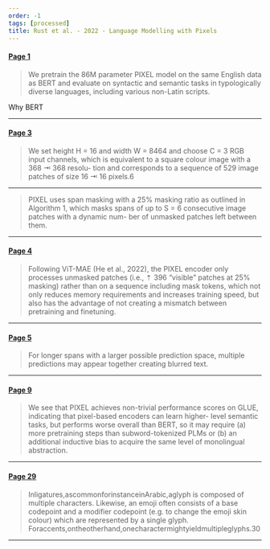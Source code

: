 ```yaml
---
order: -1
tags: [processed]
title: Rust et al. - 2022 - Language Modelling with Pixels
---
```


#### [Page 1](highlights://Rust%20et%20al.%20-%202022%20-%20Language%20Modelling%20with%20Pixels#page=1)

> We pretrain the 86M parameter PIXEL model on the same English data as BERT and evaluate on syntactic and semantic tasks in typologically diverse languages, including various non-Latin scripts.

Why BERT

***

#### [Page 3](highlights://Rust%20et%20al.%20-%202022%20-%20Language%20Modelling%20with%20Pixels#page=3)

> We set height H = 16 and width W = 8464 and choose C = 3 RGB input channels, which is equivalent to a square colour image with a 368 ⇥ 368 resolu- tion and corresponds to a sequence of 529 image patches of size 16 ⇥ 16 pixels.6

***

> PIXEL uses span masking with a 25% masking ratio as outlined in Algorithm 1, which masks spans of up to S = 6 consecutive image patches with a dynamic num- ber of unmasked patches left between them.

***

#### [Page 4](highlights://Rust%20et%20al.%20-%202022%20-%20Language%20Modelling%20with%20Pixels#page=4)

> Following ViT-MAE (He et al., 2022), the PIXEL encoder only processes unmasked patches (i.e., ⇡ 396 “visible” patches at 25% masking) rather than on a sequence including mask tokens, which not only reduces memory requirements and increases training speed, but also has the advantage of not creating a mismatch between pretraining and finetuning.

***

#### [Page 5](highlights://Rust%20et%20al.%20-%202022%20-%20Language%20Modelling%20with%20Pixels#page=5)

> For longer spans with a larger possible prediction space, multiple predictions may appear together creating blurred text.

***

#### [Page 9](highlights://Rust%20et%20al.%20-%202022%20-%20Language%20Modelling%20with%20Pixels#page=9)

> We see that PIXEL achieves non-trivial performance scores on GLUE, indicating that pixel-based encoders can learn higher- level semantic tasks, but performs worse overall than BERT, so it may require (a) more pretraining steps than subword-tokenized PLMs or (b) an additional inductive bias to acquire the same level of monolingual abstraction.

***

#### [Page 29](highlights://Rust%20et%20al.%20-%202022%20-%20Language%20Modelling%20with%20Pixels#page=29)

> Inligatures,ascommonforinstanceinArabic,aglyph is composed of multiple characters. Likewise, an emoji often consists of a base codepoint and a modifier codepoint (e.g. to change the emoji skin colour) which are represented by a single glyph. Foraccents,ontheotherhand,onecharactermightyieldmultipleglyphs.30

***


